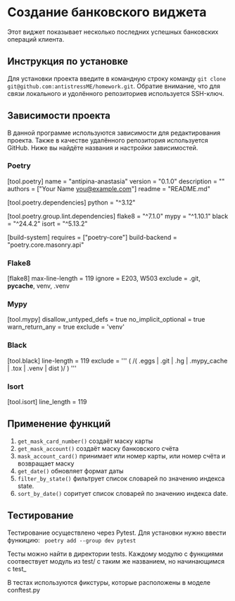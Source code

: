 # Создание банковского виджета

Этот виджет показывает несколько последних успешных банковских операций клиента.

## Инструкция по установке

Для установки проекта введите в командную строку команду ` git clone git@github.com:antistressME/homework.git `.
Обратие внимание, что для связи локального и удолённого репозиториев используется SSH-ключ.

## Зависимости проекта

В данной программе используются зависимости для редактирования проекта. 
Также в качестве удалённого репозитория используется GitHub. 
Ниже вы найдёте названия и настройки зависимостей.

### Poetry

[tool.poetry]
name = "antipina-anastasia"
version = "0.1.0"
description = ""
authors = ["Your Name <you@example.com>"]
readme = "README.md"

[tool.poetry.dependencies]
python = "^3.12"


[tool.poetry.group.lint.dependencies]
flake8 = "^7.1.0"
mypy = "^1.10.1"
black = "^24.4.2"
isort = "^5.13.2"

[build-system]
requires = ["poetry-core"]
build-backend = "poetry.core.masonry.api"

### Flake8

[flake8]
max-line-length = 119
ignore = E203, W503
exclude = .git, __pycache__, venv, .venv

### Mypy

[tool.mypy]
disallow_untyped_defs = true
no_implicit_optional = true
warn_return_any = true
exclude = 'venv'

### Black

[tool.black]
line-length = 119
exclude = '''
(
  /(
      \.eggs
    | \.git
    | \.hg
    | \.mypy_cache
    | \.tox
    | \.venv
    | dist
  )/
)
'''

### Isort

[tool.isort]
line_length = 119

## Применение функций

1. ` get_mask_card_number() ` создаёт маску карты
2. `get_mask_account()` создаёт маску банковского счёта
3. `mask_account_card()` принимает или номер карты, или номер счёта и возвращает маску
4. `get_date()` обновляет формат даты
5. `filter_by_state()` фильтрует список словарей по значению индекса state.
6. `sort_by_date()` соритует список словарей по значению индекса date.


## Тестирование

Тестирование осуществлено через Pytest.
Для установки нужно ввести функицию:
` poetry add --group dev pytest`

Тесты можно найти в директории tests. 
Каждому модулю с функциями соотвествует модуль из test/ 
с таким же названием, но начинающимся с test_

В тестах используются фикстуры, которые расположены в моделе conftest.py

